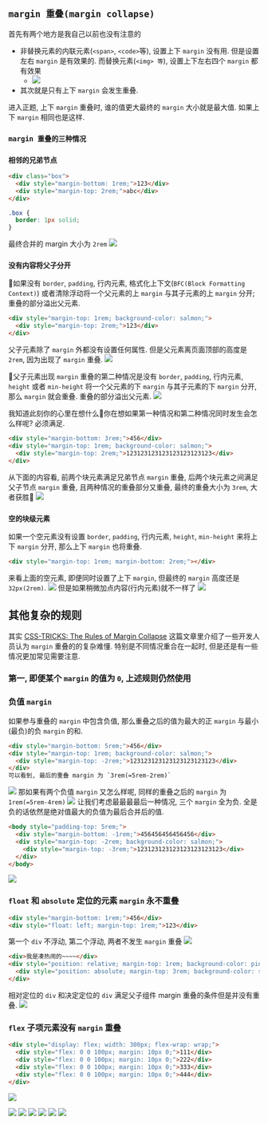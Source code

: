 ## `margin 重叠(margin collapse)`

首先有两个地方是我自己以前也没有注意的
  - 非替换元素的内联元素(`<span>`, `<code>`等), 设置上下 `margin` 没有用. 但是设置左右 `margin` 是有效果的. 而替换元素(`<img> 等`), 设置上下左右四个 `margin` 都有效果
    - ![](../../image/Snipaste_2022-07-18_18-36-21.png)
  - 其次就是只有上下 `margin` 会发生重叠.


进入正题, 上下 `margin` 重叠时, 谁的值更大最终的 `margin` 大小就是最大值. 如果上下 `margin` 相同也是这样. 

### `margin 重叠的三种情况`
### `相邻的兄弟节点`
```html
<div class="box">
  <div style="margin-bottom: 1rem;">123</div>
  <div style="margin-top: 2rem;">abc</div>
</div>
```
```css
.box {
  border: 1px solid;
}
```
最终合并的 margin 大小为 `2rem`
![](../../image/Snipaste_2022-07-18_18-53-57.png)


### `没有内容将父子分开`
📕如果没有 `border`, `padding`, 行内元素, 格式化上下文(`BFC(Block Formatting Context)`) 或者清除浮动将一个父元素的上 `margin` 与其子元素的上 `margin` 分开; 重叠的部分溢出父元素.
```html
<div style="margin-top: 1rem; background-color: salmon;">
  <div style="margin-top: 2rem;">123</div>
</div>
```
父子元素除了 `margin` 外都没有设置任何属性. 但是父元素离页面顶部的高度是 `2rem`, 因为出现了 `margin` 重叠.
![](../../image/Snipaste_2022-07-18_19-14-35.png)

📕父子元素出现 `margin` 重叠的第二种情况是没有 `border`, `padding`, 行内元素, `height` 或者 `min-height` 将一个父元素的下 `margin` 与其子元素的下 `margin` 分开, 那么 `margin` 就会重叠. 重叠的部分溢出父元素.
![](../../image/Snipaste_2022-07-18_19-18-57.png)


我知道此刻你的心里在想什么🤡你在想如果第一种情况和第二种情况同时发生会怎么样呢? 必须满足.
```html
<div style="margin-bottom: 3rem;">456</div>
<div style="margin-top: 1rem; background-color: salmon;">
  <div style="margin-top: 2rem;">123123123123123123123123</div>
</div>
```
从下面的内容看, 前两个块元素满足兄弟节点 `margin` 重叠, 后两个块元素之间满足父子节点 `margin` 重叠, 且两种情况的重叠部分又重叠, 最终的重叠大小为 `3rem`, 大者获胜🥇
![](../../image/Snipaste_2022-07-18_19-25-59.png)

### `空的块级元素`
如果一个空元素没有设置 `border`, `padding`, 行内元素, `height`, `min-height` 来将上下 `margin` 分开, 那么上下 `margin` 也将重叠.
```html
<div style="margin-top: 1rem; margin-bottom: 2rem;"></div>
```
来看上面的空元素, 即便同时设置了上下 `margin`, 但最终的 `margin` 高度还是 `32px(2rem)`. 
![](../../image/Snipaste_2022-07-18_19-38-16.png)
但是如果稍微加点内容(行内元素)就不一样了
![](../../image/Snipaste_2022-07-18_19-40-24.png)

## 其他复杂的规则
其实 [CSS-TRICKS: The Rules of Margin Collapse](https://css-tricks.com/the-rules-of-margin-collapse/) 这篇文章里介绍了一些开发人员认为 `margin` 重叠的的复杂难懂. 特别是不同情况重合在一起时, 但是还是有一些情况更加常见需要注意.
### 第一, 即便某个 `margin` 的值为 `0`, 上述规则仍然使用
### 负值 `margin`
如果参与重叠的 `margin` 中包含负值, 那么重叠之后的值为最大的正 `margin` 与最小(最负)的负 `margin` 的和.
```html
<div style="margin-bottom: 5rem;">456</div>
<div style="margin-top: 1rem; background-color: salmon;">
  <div style="margin-top: -2rem;">123123123123123123123123</div>
</div>
可以看到, 最后的重叠 margin 为 `3rem(=5rem-2rem)`
```
![](../../image/Snipaste_2022-07-18_19-54-05.png)
那如果有两个负值 `margin` 又怎么样呢, 同样的重叠之后的 `margin` 为 `1rem(=5rem-4rem)`
![](../../image/Snipaste_2022-07-18_19-56-37.png)
让我们考虑最最最最后一种情况, 三个 `margin` 全为负. 全是负的话依然是绝对值最大的负值为最后合并后的值.
```html
<body style="padding-top: 5rem;">
  <div style="margin-bottom: -1rem;">456456456456456</div>
  <div style="margin-top: -2rem; background-color: salmon;">
    <div style="margin-top: -3rem;">123123123123123123123123</div>
  </div> 
</body>
```
![](../../image/Snipaste_2022-07-18_22-00-03.png)

### `float` 和 `absolute` 定位的元素 `margin` 永不重叠
```html
<div style="margin-bottom: 1rem;">456</div>
<div style="float: left; margin-top: 1rem;">123</div>
```
第一个 `div` 不浮动, 第二个浮动, 两者不发生 `margin` 重叠
![](../../image/Snipaste_2022-07-18_22-08-43.png)
```html
<div>我是凑热闹的~~~~</div>
<div style="position: relative; margin-top: 1rem; background-color: pink;">
  <div style="position: absolute; margin-top: 3rem; background-color: skyblue;">123</div>
</div>
```
相对定位的 `div` 和决定定位的 `div` 满足父子组件 margin 重叠的条件但是并没有重叠.
![](../../image/Snipaste_2022-07-18_22-12-59.png)
### `flex` 子项元素没有 `margin` 重叠
```html
<div style="display: flex; width: 300px; flex-wrap: wrap;">
  <div style="flex: 0 0 100px; margin: 10px 0;">111</div>
  <div style="flex: 0 0 100px; margin: 10px 0;">222</div>
  <div style="flex: 0 0 100px; margin: 10px 0;">333</div>
  <div style="flex: 0 0 100px; margin: 10px 0;">444</div>
</div>
```
![](../../image/Snipaste_2022-07-18_22-42-40.png)


![](../../image/)
![](../../image/)
![](../../image/)
![](../../image/)
![](../../image/)
![](../../image/)